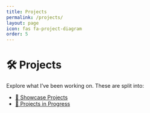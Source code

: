 ```yaml
---
title: Projects
permalink: /projects/
layout: page
icon: fas fa-project-diagram
order: 5
---
```


# 🛠️ Projects

Explore what I’ve been working on. These are split into:

- [🌟 Showcase Projects](/projects/showcase/)
- [🚧 Projects in Progress](/projects/wip/)

